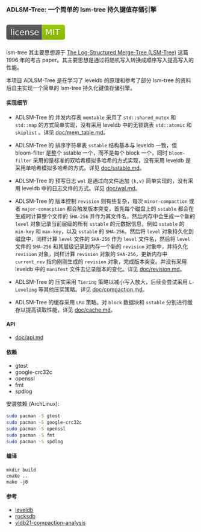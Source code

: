 ### ADLSM-Tree: 一个简单的 lsm-tree 持久键值存储引擎
![License-MIT](license-MIT-green.svg)
---

lsm-tree 其主要思想源于 [The Log-Structured Merge-Tree (LSM-Tree)](https://www.cs.umb.edu/~poneil/lsmtree.pdf) 这篇 1996 年的考古 paper。其主要思想是通过将随机写入转换成顺序写入提高写入的性能。

本项目 ADLSM-Tree 是在学习了 leveldb 的原理和参考了部分 lsm-tree 的资料后自主实现一个简单的 lsm-tree 持久化键值存储引擎。

#### 实现细节

* ADLSM-Tree 的 并发内存表 `memtable` 采用了 `std::shared_mutex` 和 `std::map` 的方式简单实现，没有采用 leveldb 中的无锁跳表 `std::atomic` 和 `skiplist` 。详见 [doc/mem_table.md](doc/mem_table.md)。

* ADLSM-Tree 的 排序字符串表 `sstable` 结构基本与 leveldb 一致，但 bloom-filter 是整个 sstable 一个，而不是每个 block 一个，同时 `bloom-filter` 采用的是标准的双哈希模拟多哈希的方式实现，没有采用 leveldb 是采用单哈希模拟多哈希的方式。详见 [doc/sstable.md](doc/sstable.md)。

* ADLSM-Tree 的 预写日志 `wal` 是通过向文件追加 `{k,v}` 简单实现的，没有采用 leveldb 中的日志文件的方式。详见 [doc/wal.md](doc/wal.md)。

* ADLSM-Tree 的 版本控制 `revision` 则有些复杂，每次 `minor-compaction` 或者 `major-comacption` 都会触发版本突变，首先每个磁盘上的 `sstable` 都会在生成时计算整个文件的 `SHA-256` 并作为其文件名，然后内存中会生成一个新的 `level` 对象记录当前层级的所有 `sstable` 的元数据信息，例如 `sstable` 的 `min-key` 和 `max-key`，以及 `sstable` 的 `SHA-256`。然后将 `level` 对象持久化到磁盘中，同样计算 `level` 文件的 `SHA-256` 作为 `level` 文件名，然后将 `level` 文件的 `SHA-256` 和其层级记录到内存一个新的 `revision` 对象中，并持久化 `revision` 对象，同样计算 `revision` 对象的 `SHA-256`，更新内存中 `current_rev` 指向刚刚生成的 `revision` 对象，完成版本突变。并没有采用 leveldb 中的 `manifest` 文件去记录版本的变化。详见 [doc/revision.md](doc/revision.md)。

* ADLSM-Tree 的 压实采用 `Tiering` 策略以减小写入放大，后续会尝试采用 `L-Leveling` 等其他压实策略。详见 [doc/compaction.md](doc/compaction.md)。

* ADLSM-Tree 的缓存采用 `LRU` 策略。对 `block` 数据块和 `sstable` 分别进行缓存以提高读取性能，详见 [doc/cache.md](doc/cache.md)。

#### API

- [doc/api.md](doc/api.md)

#### 依赖
* gtest
* google-crc32c
* openssl
* fmt
* spdlog

安装依赖 (ArchLinux):

```sh
sudo pacman -S gtest
sudo pacman -S google-crc32c
sudo pacman -S openssl
sudo pacman -S fmt
sudo pacman -S spdlog
```

#### 编译

```
mkdir build
cmake ..
make -j8
```

#### 参考

- [leveldb](https://github.com/google/leveldb)
- [rocksdb](https://github.com/facebook/rocksdb)
- [vldb21-compaction-analysis](http://vldb.org/pvldb/vol14/p2216-sarkar.pdf)